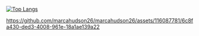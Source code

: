 
[![Top Langs](https://github-readme-stats.vercel.app/api/top-langs/?username=marcahudson26&hide=html&layout=compact&v=3)](https://github.com/anuraghazra/github-readme-stats)
<!--
**marcahudson26/marcahudson26** is a ✨ _special_ ✨ repository because its `README.md` (this file) appears on your GitHub profile.

Here are some ideas to get you started:

- 🔭 I’m currently working on ...
- 🌱 I’m currently learning ...
- 👯 I’m looking to collaborate on ...
- 🤔 I’m looking for help with ...
- 💬 Ask me about ...
- 📫 How to reach me: ...
- 😄 Pronouns: ...
- ⚡ Fun fact: ...
-->



https://github.com/marcahudson26/marcahudson26/assets/116087781/6c8fa430-ded3-4008-961e-18a1ae139a22




